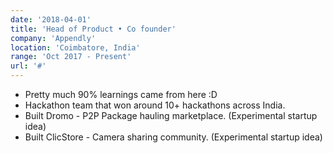 ```yaml
---
date: '2018-04-01'
title: 'Head of Product • Co founder'
company: 'Appendly'
location: 'Coimbatore, India'
range: 'Oct 2017 - Present'
url: '#'
---
```


- Pretty much 90% learnings came from here :D
- Hackathon team that won around 10+ hackathons across India.
- Built Dromo - P2P Package hauling marketplace. (Experimental startup idea)
- Built ClicStore - Camera sharing community. (Experimental startup idea)
